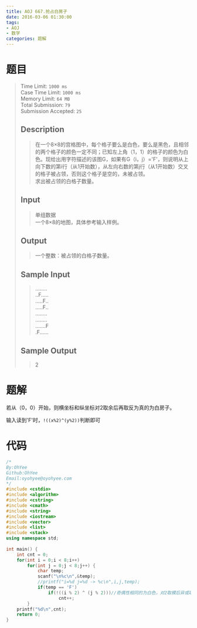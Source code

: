 ```yaml
---
title: AOJ 667.抢占白房子
date: 2016-03-06 01:30:00
tags:
- AOJ
- 数学
categories: 题解
---
```

# 题目
> Time Limit: `1000 ms`   
> Case Time Limit: `1000 ms`   
> Memory Limit: `64 MB`  
> Total Submission: `79`   
> Submission Accepted: `25`  
>    
> ## Description  
> > 在一个8×8的宫格图中，每个格子要么是白色，要么是黑色，且相邻的两个格子的颜色一定不同；已知左上角（1，1）的格子的颜色为白色。现给出用字符描述的该图G，如果有G（i，j）='F'，则说明从上向下数的第i行（从1开始数），从左向右数的第j行（从1开始数）交叉的格子被占领，否则这个格子是空的，未被占领。  
> > 求出被占领的白格子数量。  
>    <!--more-->
>   
> ## Input  
> > 单组数据  
> > 一个8×8的地图，具体参考输入样例。  
>    
>   
> ## Output  
> > 一个整数：被占领的白格子数量。  
>    
>   
> ## Sample Input  
> > ........  
> > ..F.....  
> > .....F..  
> > .....F..  
> > ........  
> > ........  
> > .......F  
> > .F......  
>    
>   
> ## Sample Output  
> > 2  

# 题解
若从（0，0）开始，则横坐标和纵坐标对2取余后再取反为真的为白房子。

输入读到'F'时，`!((x%2)^(y%2))`判断即可


# 代码
``` cpp
/*
By:OhYee
Github:OhYee
Email:oyohyee@oyohyee.com
*/
#include <cstdio>
#include <algorithm>
#include <cstring>
#include <cmath>
#include <string>
#include <iostream>
#include <vector>
#include <list>
#include <stack>
using namespace std;
 
int main() {
    int cnt = 0;
    for(int i = 0;i < 8;i++)
        for(int j = 0;j < 8;j++) {
            char temp;
            scanf("\n%c\n",&temp);
            //printf("i=%d j=%d -> %c\n",i,j,temp);
            if(temp == 'F')
                if(!((i % 2) ^ (j % 2)))//奇偶性相同的为白色，对2取模后异或取反
                    cnt++;
        }
    printf("%d\n",cnt);
    return 0;
}
```